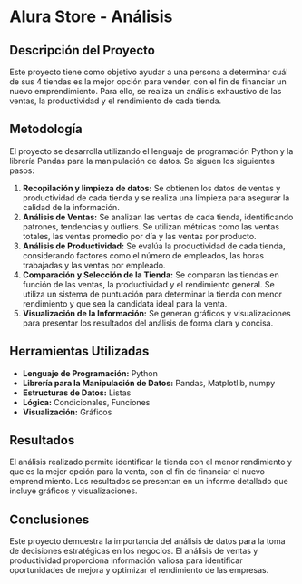 # Alura Store - Análisis 

## Descripción del Proyecto

Este proyecto tiene como objetivo ayudar a una persona a determinar cuál de sus 4 tiendas es la mejor opción para vender, con el fin de financiar un nuevo emprendimiento. Para ello, se realiza un análisis exhaustivo de las ventas, la productividad y el rendimiento de cada tienda.

## Metodología

El proyecto se desarrolla utilizando el lenguaje de programación Python y la librería Pandas para la manipulación de datos. Se siguen los siguientes pasos:

1. **Recopilación y limpieza de datos:** Se obtienen los datos de ventas y productividad de cada tienda y se realiza una limpieza para asegurar la calidad de la información.
2. **Análisis de Ventas:** Se analizan las ventas de cada tienda, identificando patrones, tendencias y outliers. Se utilizan métricas como las ventas totales, las ventas promedio por día y las ventas por producto.
3. **Análisis de Productividad:** Se evalúa la productividad de cada tienda, considerando factores como el número de empleados, las horas trabajadas y las ventas por empleado.
4. **Comparación y Selección de la Tienda:** Se comparan las tiendas en función de las ventas, la productividad y el rendimiento general. Se utiliza un sistema de puntuación para determinar la tienda con menor rendimiento y que sea la candidata ideal para la venta.
5. **Visualización de la Información:** Se generan gráficos y visualizaciones para presentar los resultados del análisis de forma clara y concisa.

## Herramientas Utilizadas

* **Lenguaje de Programación:** Python
* **Librería para la Manipulación de Datos:** Pandas, Matplotlib, numpy
* **Estructuras de Datos:** Listas
* **Lógica:** Condicionales, Funciones
* **Visualización:** Gráficos

## Resultados

El análisis realizado permite identificar la tienda con el menor rendimiento y que es la mejor opción para la venta, con el fin de financiar el nuevo emprendimiento. Los resultados se presentan en un informe detallado que incluye gráficos y visualizaciones.

## Conclusiones

Este proyecto demuestra la importancia del análisis de datos para la toma de decisiones estratégicas en los negocios. El análisis de ventas y productividad proporciona información valiosa para identificar oportunidades de mejora y optimizar el rendimiento de las empresas.
